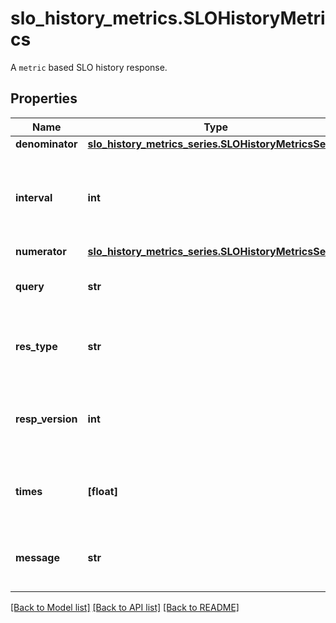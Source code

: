 # slo_history_metrics.SLOHistoryMetrics

A `metric` based SLO history response.
## Properties
Name | Type | Description | Notes
------------ | ------------- | ------------- | -------------
**denominator** | [**slo_history_metrics_series.SLOHistoryMetricsSeries**](SLOHistoryMetricsSeries.md) |  | 
**interval** | **int** | The aggregated query interval for the series data. It&#39;s implicit based on the query time window. | 
**numerator** | [**slo_history_metrics_series.SLOHistoryMetricsSeries**](SLOHistoryMetricsSeries.md) |  | 
**query** | **str** | The combined numerator and denominator query CSV. | 
**res_type** | **str** | The series result type. This mimics &#x60;batch_query&#x60; response type. | 
**resp_version** | **int** | The series response version type. This mimics &#x60;batch_query&#x60; response type. | 
**times** | **[float]** | An array of query timestamps in EPOCH milliseconds | 
**message** | **str** | Optional message if there are specific query issues/warnings. | [optional] 

[[Back to Model list]](README.md#documentation-for-models) [[Back to API list]](README.md#documentation-for-api-endpoints) [[Back to README]](README.md)


